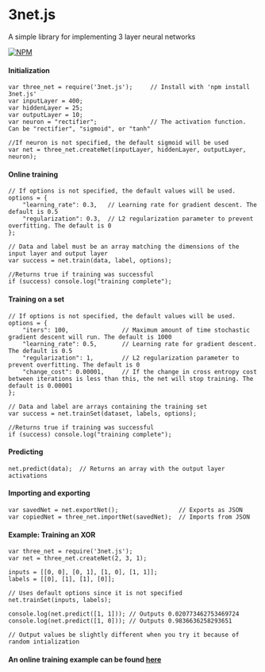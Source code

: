 # 3net.js

A simple library for implementing 3 layer neural networks

[![NPM](https://nodei.co/npm/3net.js.png)](https://npmjs.org/package/3net.js)

#### Initialization
    var three_net = require('3net.js');     // Install with 'npm install 3net.js'
    var inputLayer = 400;
    var hiddenLayer = 25;
    var outputLayer = 10;
    var neuron = "rectifier";               // The activation function. Can be "rectifier", "sigmoid", or "tanh"
    
    //If neuron is not specified, the default sigmoid will be used
    var net = three_net.createNet(inputLayer, hiddenLayer, outputLayer, neuron);  
    
#### Online training 
    // If options is not specified, the default values will be used.
    options = {
        "learning_rate": 0.3,   // Learning rate for gradient descent. The default is 0.5
        "regularization": 0.3,  // L2 regularization parameter to prevent overfitting. The default is 0
    };
    
    // Data and label must be an array matching the dimensions of the input layer and output layer
    var success = net.train(data, label, options);
    
    //Returns true if training was successful
    if (success) console.log("training complete");  
    
#### Training on a set 
    // If options is not specified, the default values will be used.
    options = {
        "iters": 100,               // Maximum amount of time stochastic gradient descent will run. The default is 1000
        "learning_rate": 0.5,       // Learning rate for gradient descent. The default is 0.5
        "regularization": 1,        // L2 regularization parameter to prevent overfitting. The default is 0
        "change_cost": 0.00001,     // If the change in cross entropy cost between iterations is less than this, the net will stop training. The default is 0.00001
    };
    
    // Data and label are arrays containing the training set
    var success = net.trainSet(dataset, labels, options);
    
    //Returns true if training was successful
    if (success) console.log("training complete");  
    
#### Predicting
    net.predict(data);  // Returns an array with the output layer activations
    
#### Importing and exporting
    var savedNet = net.exportNet();                 // Exports as JSON
    var copiedNet = three_net.importNet(savedNet);  // Imports from JSON
  
#### Example: Training an XOR
    var three_net = require('3net.js');
    var net = three_net.createNet(2, 3, 1);

    inputs = [[0, 0], [0, 1], [1, 0], [1, 1]];
    labels = [[0], [1], [1], [0]];

    // Uses default options since it is not specified
    net.trainSet(inputs, labels);

    console.log(net.predict([1, 1])); // Outputs 0.020773462753469724
    console.log(net.predict([1, 0])); // Outputs 0.9836636258293651

    // Output values be slightly different when you try it because of random intialization

#### An online training example can be found [here](https://github.com/muntashir/draw3net)

